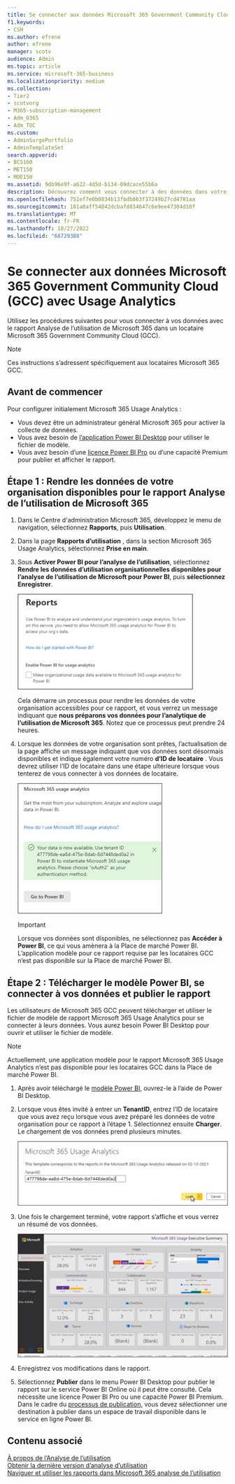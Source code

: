 ```yaml
---
title: Se connecter aux données Microsoft 365 Government Community Cloud (GCC) avec Usage Analytics
f1.keywords:
- CSH
ms.author: efrene
author: efrene
manager: scotv
audience: Admin
ms.topic: article
ms.service: microsoft-365-business
ms.localizationpriority: medium
ms.collection:
- Tier2
- scotvorg
- M365-subscription-management
- Adm_O365
- Adm_TOC
ms.custom:
- AdminSurgePortfolio
- AdminTemplateSet
search.appverid:
- BCS160
- MET150
- MOE150
ms.assetid: 9db96e9f-a622-4d5d-b134-09dcace55b6a
description: Découvrez comment vous connecter à des données dans votre locataire Microsoft 365 Government Community Cloud (GCC) à l’aide de l’application modèle Analyse de l’utilisation Microsoft 365 dans Power BI.
ms.openlocfilehash: 751ef7e0b0834b13fbdb863f37249b27cd4781aa
ms.sourcegitcommit: 181a0aff54842dcbafd834647c6e9ee47304d10f
ms.translationtype: MT
ms.contentlocale: fr-FR
ms.lasthandoff: 10/27/2022
ms.locfileid: "68729388"
---
```

# <a name="connect-to-microsoft-365-government-community-cloud-gcc-data-with-usage-analytics"></a>Se connecter aux données Microsoft 365 Government Community Cloud (GCC) avec Usage Analytics

Utilisez les procédures suivantes pour vous connecter à vos données avec le rapport Analyse de l’utilisation de Microsoft 365 dans un locataire Microsoft 365 Government Community Cloud (GCC). 

> [!NOTE]
> Ces instructions s’adressent spécifiquement aux locataires Microsoft 365 GCC. 

## <a name="before-you-begin"></a>Avant de commencer

Pour configurer initialement Microsoft 365 Usage Analytics : 

- Vous devez être un administrateur général Microsoft 365 pour activer la collecte de données. 
- Vous avez besoin de [l’application Power BI Desktop](https://powerbi.microsoft.com/en-us/desktop/) pour utiliser le fichier de modèle. 
- Vous avez besoin d’une [licence Power BI Pro](https://go.microsoft.com/fwlink/p/?linkid=845347) ou d’une capacité Premium pour publier et afficher le rapport. 

## <a name="step-1-make-you-organizations-data-available-for-the-microsoft-365-usage-analytics-report"></a>Étape 1 : Rendre les données de votre organisation disponibles pour le rapport Analyse de l’utilisation de Microsoft 365

1. Dans le Centre d'administration Microsoft 365, développez le menu de navigation, sélectionnez **Rapports**, puis **Utilisation**. 
2. Dans la page **Rapports d’utilisation** , dans la section Microsoft 365 Usage Analytics, sélectionnez **Prise en main**. 
3. Sous **Activer Power BI pour l’analyse de l’utilisation**, sélectionnez **Rendre les données d’utilisation organisationnelles disponibles pour l’analyse de l’utilisation de Microsoft pour Power BI**, puis **sélectionnez Enregistrer**.

    ![Rendre vos données de locataire disponibles.](../../media/usage-analytics/make-data-available.png) 



    Cela démarre un processus pour rendre les données de votre organisation accessibles pour ce rapport, et vous verrez un message indiquant que **nous préparons vos données pour l’analytique de l’utilisation de Microsoft 365**. Notez que ce processus peut prendre 24 heures. 

4. Lorsque les données de votre organisation sont prêtes, l’actualisation de la page affiche un message indiquant que vos données sont désormais disponibles et indique également votre numéro **d’ID de locataire** . Vous devrez utiliser l’ID de locataire dans une étape ultérieure lorsque vous tenterez de vous connecter à vos données de locataire. 
 
    ![ID de locataire.](../../media/usage-analytics/tenant-id-gcc.png) 
 
    > [!IMPORTANT]
    > Lorsque vos données sont disponibles, ne sélectionnez pas **Accéder à Power BI**, ce qui vous amènera à la Place de marché Power BI.  L’application modèle pour ce rapport requise par les locataires GCC n’est pas disponible sur la Place de marché Power BI.  


## <a name="step-2-download-the-power-bi-template-connect-to-your-data-and-publish-the-report"></a>Étape 2 : Télécharger le modèle Power BI, se connecter à vos données et publier le rapport

Les utilisateurs de Microsoft 365 GCC peuvent télécharger et utiliser le fichier de modèle de rapport Microsoft 365 Usage Analytics pour se connecter à leurs données. Vous aurez besoin Power BI Desktop pour ouvrir et utiliser le fichier de modèle. 

 > [!NOTE]
 > Actuellement, une application modèle pour le rapport Microsoft 365 Usage Analytics n’est pas disponible pour les locataires GCC dans la Place de marché Power BI.  

1. Après avoir téléchargé le [modèle Power BI](https://download.microsoft.com/download/7/8/2/782ba8a7-8d89-4958-a315-dab04c3b620c/Microsoft%20365%20Usage%20Analytics.pbit), ouvrez-le à l’aide de Power BI Desktop. 
2. Lorsque vous êtes invité à entrer un **TenantID**, entrez l’ID de locataire que vous avez reçu lorsque vous avez préparé les données de votre organisation pour ce rapport à l’étape 1. Sélectionnez ensuite **Charger**. Le chargement de vos données prend plusieurs minutes. 

    ![Entrez l’ID de locataire.](../../media/usage-analytics/add-tenant-id.png) 



3. Une fois le chargement terminé, votre rapport s’affiche et vous verrez un résumé de vos données. 

    ![Résumé.](../../media/usage-analytics/exec-summary.png) 
 

4. Enregistrez vos modifications dans le rapport. 
5. Sélectionnez **Publier** dans le menu Power BI Desktop pour publier le rapport sur le service Power BI Online où il peut être consulté. Cela nécessite une licence Power BI Pro ou une capacité Power BI Premium. Dans le cadre du [processus de publication](/power-bi/create-reports/desktop-upload-desktop-files#to-publish-a-power-bi-desktop-dataset-and-reports), vous devez sélectionner une destination à publier dans un espace de travail disponible dans le service en ligne Power BI.

## <a name="related-content"></a>Contenu associé

[À propos de l’Analyse de l’utilisation](usage-analytics.md) </br>
[Obtenir la dernière version d’analyse d’utilisation](get-the-latest-version-of-usage-analytics.md) </br>
[Naviguer et utiliser les rapports dans Microsoft 365 analyse de l’utilisation](navigate-and-utilize-reports.md) </br>